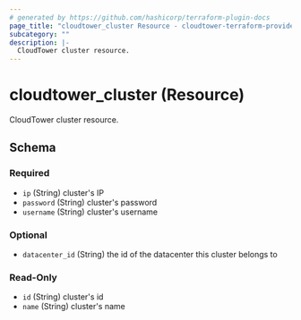 ```yaml
---
# generated by https://github.com/hashicorp/terraform-plugin-docs
page_title: "cloudtower_cluster Resource - cloudtower-terraform-provider"
subcategory: ""
description: |-
  CloudTower cluster resource.
---
```


# cloudtower_cluster (Resource)

CloudTower cluster resource.



<!-- schema generated by tfplugindocs -->
## Schema

### Required

- `ip` (String) cluster's IP
- `password` (String) cluster's password
- `username` (String) cluster's username

### Optional

- `datacenter_id` (String) the id of the datacenter this cluster belongs to

### Read-Only

- `id` (String) cluster's id
- `name` (String) cluster's name


